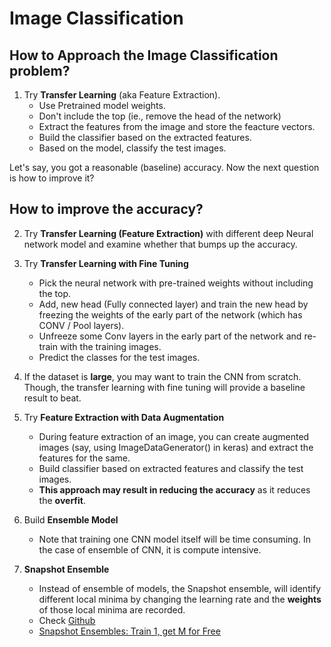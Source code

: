 # Image Classification

## How to Approach the Image Classification problem? 
 
1) Try **Transfer Learning** (aka Feature Extraction). 
    * Use Pretrained model weights.
    * Don't include the top (ie., remove the head of the network)
    * Extract the features from the image and store the feacture vectors.
    * Build the classifier based on the extracted features.
    * Based on the model, classify the test images.

Let's say, you got a reasonable (baseline) accuracy. Now the next question is how to improve it?

## How to improve the accuracy?

2) Try **Transfer Learning (Feature Extraction)** with different deep Neural network model and examine whether that bumps up the accuracy.

3) Try **Transfer Learning with Fine Tuning**
    * Pick the neural network with pre-trained weights without including the top.
    * Add, new head (Fully connected layer) and train the new head by freezing the weights of the early part of the network (which has CONV / Pool layers).
    * Unfreeze some Conv layers in the early part of the network and re-train with the training images.
    * Predict the classes for the test images.

4) If the dataset is **large**, you may want to train the CNN from scratch. Though, the transfer learning with fine tuning will provide a baseline result to beat.

5) Try **Feature Extraction with Data Augmentation**
    * During feature extraction of an image, you can create augmented images (say, using ImageDataGenerator() in keras) and extract the features for the same.
    * Build classifier based on extracted features and classify the test images.
    * **This approach may result in reducing the accuracy** as it reduces the **overfit**.

6) Build **Ensemble Model**
    * Note that training one CNN model itself will be time consuming. In the case of ensemble of CNN, it is compute intensive.

7) **Snapshot Ensemble**
    * Instead of ensemble of models, the Snapshot ensemble, will identify different local minima by changing the learning rate and the **weights** of those local minima are recorded.
    * Check [Github](https://github.com/titu1994/Snapshot-Ensembles)
    * [Snapshot Ensembles: Train 1, get M for Free](https://arxiv.org/abs/1704.00109)





